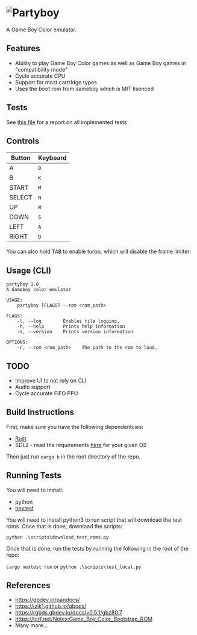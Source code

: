 # ![Partyboy](https://user-images.githubusercontent.com/16002713/176773858-80ffaed3-a88a-42bf-a821-1189da071900.png)

A Game Boy Color emulator.

## Features

- Ability to play Game Boy Color games as well as Game Boy games in "compatibility mode"
- Cycle accurate CPU
- Support for most cartridge types
- Uses the boot rom from sameboy which is MIT lisenced

## Tests

See [this file](TestReport.md) for a report on all implemented tests

## Controls

| Button | Keyboard     |
| ------ | ------------ |
| A      | <kbd>O</kbd> |
| B      | <kbd>K</kbd> |
| START  | <kbd>M</kbd> |
| SELECT | <kbd>N</kbd> |
| UP     | <kbd>W</kbd> |
| DOWN   | <kbd>S</kbd> |
| LEFT   | <kbd>A</kbd> |
| RIGHT  | <kbd>D</kbd> |

You can also hold <kbd>TAB</kbd> to enable turbo, which will disable the frame limiter.

## Usage (CLI)

```
partyboy 1.0
A Gameboy color emulator

USAGE:
    partyboy [FLAGS] --rom <rom_path>

FLAGS:
    -l, --log        Enables file logging.
    -h, --help       Prints help information
    -V, --version    Prints version information

OPTIONS:
    -r, --rom <rom_path>    The path to the rom to load.
```

## TODO

- Improve UI to not rely on CLI
- Audio support
- Cycle accurate FIFO PPU

## Build Instructions

First, make sure you have the following dependentcies:

- [Rust](https://www.rust-lang.org/tools/install)
- SDL2 - read the requirements [here](https://github.com/Rust-SDL2/rust-sdl2#requirements) for your given OS

Then just run `cargo b` in the root directory of the repo.

## Running Tests

You will need to install:

- python
- [nextest](https://nexte.st/)

You will need to install python3 to run script that will download the test roms.
Once that is done, download the scripts:

`python .\scripts\download_test_roms.py`

Once that is done, run the tests by running the following in the root of the repo:

`cargo nextest run` or `python .\scripts\test_local.py`

## References

- https://gbdev.io/pandocs/
- https://izik1.github.io/gbops/
- https://rgbds.gbdev.io/docs/v0.5.1/gbz80.7
- https://tcrf.net/Notes:Game_Boy_Color_Bootstrap_ROM
- Many more...
